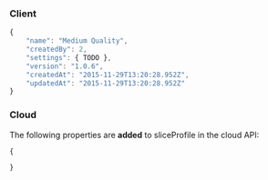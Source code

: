 ### Client

``` js
{
    "name": "Medium Quality",
    "createdBy": 2,
    "settings": { TODO },
    "version": "1.0.6",
    "createdAt": "2015-11-29T13:20:28.952Z",
    "updatedAt": "2015-11-29T13:20:28.952Z"
}
```

### Cloud
The following properties are **added** to sliceProfile in the cloud API:

``` js
{

}
```
